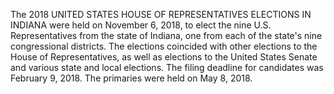 The 2018 UNITED STATES HOUSE OF REPRESENTATIVES ELECTIONS IN INDIANA were held on November 6, 2018, to elect the nine U.S. Representatives from the state of Indiana, one from each of the state's nine congressional districts. The elections coincided with other elections to the House of Representatives, as well as elections to the United States Senate and various state and local elections. The filing deadline for candidates was February 9, 2018. The primaries were held on May 8, 2018.
